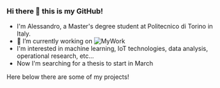 ### Hi there 👋 this is my GitHub!

<!--
**AlessandroRedi/AlessandroRedi** is a ✨ _special_ ✨ repository because its `README.md` (this file) appears on your GitHub profile.

Here are some ideas to get you started:

- 🔭 I’m currently working on ...
- 🌱 I’m currently learning ...
- 👯 I’m looking to collaborate on ...
- 🤔 I’m looking for help with ...
- 💬 Ask me about ...
- 📫 How to reach me: ...
- 😄 Pronouns: ...
- ⚡ Fun fact: ...
-->
- I'm Alessandro, a Master's degree student at Politecnico di Torino in Italy.
- 🔭 I’m currently working on ![MyWork](https://github.com/Smart-greenhouse-for-IoT/SmartGreenhouse)
- I'm interested in machine learning, IoT technologies, data analysis, operational research, etc...
- Now I'm searching for a thesis to start in March

Here below there are some of my projects!
